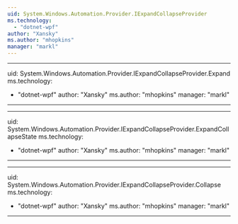 ```yaml
---
uid: System.Windows.Automation.Provider.IExpandCollapseProvider
ms.technology: 
  - "dotnet-wpf"
author: "Xansky"
ms.author: "mhopkins"
manager: "markl"
---
```


---
uid: System.Windows.Automation.Provider.IExpandCollapseProvider.Expand
ms.technology: 
  - "dotnet-wpf"
author: "Xansky"
ms.author: "mhopkins"
manager: "markl"
---

---
uid: System.Windows.Automation.Provider.IExpandCollapseProvider.ExpandCollapseState
ms.technology: 
  - "dotnet-wpf"
author: "Xansky"
ms.author: "mhopkins"
manager: "markl"
---

---
uid: System.Windows.Automation.Provider.IExpandCollapseProvider.Collapse
ms.technology: 
  - "dotnet-wpf"
author: "Xansky"
ms.author: "mhopkins"
manager: "markl"
---
